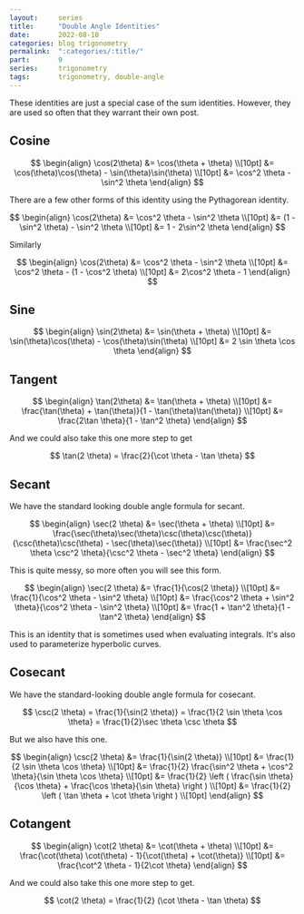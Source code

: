 ```yaml
---
layout:     series
title:      "Double Angle Identities"
date:       2022-08-10
categories: blog trigonometry
permalink:  ":categories/:title/"
part:       9
series:     trigonometry
tags:       trigonometry, double-angle
---
```


These identities are just a special case of the sum identities. However, they are used so often that they warrant their own post.

## Cosine

$$
\begin{align}
    \cos(2\theta) 
    &= \cos(\theta + \theta) \\[10pt]
    &= \cos(\theta)\cos(\theta) - \sin(\theta)\sin(\theta) \\[10pt]
    &= \cos^2 \theta - \sin^2 \theta
\end{align}
$$

There are a few other forms of this identity using the Pythagorean identity.

$$
\begin{align}
    \cos(2\theta) 
    &= \cos^2 \theta - \sin^2 \theta \\[10pt]
    &= (1 - \sin^2 \theta) - \sin^2 \theta \\[10pt]
    &= 1 - 2\sin^2 \theta
\end{align}
$$

Similarly

$$
\begin{align}
    \cos(2\theta) 
    &= \cos^2 \theta - \sin^2 \theta \\[10pt]
    &= \cos^2 \theta - (1 - \cos^2 \theta) \\[10pt]
    &= 2\cos^2 \theta - 1
\end{align}
$$

## Sine 

$$
\begin{align}
    \sin(2\theta) 
    &= \sin(\theta + \theta) \\[10pt]
    &= \sin(\theta)\cos(\theta) - \cos(\theta)\sin(\theta) \\[10pt]
    &= 2 \sin \theta \cos \theta
\end{align}
$$

## Tangent

$$
\begin{align}
    \tan(2\theta) 
    &= \tan(\theta + \theta) \\[10pt]
    &= \frac{\tan(\theta) + \tan(\theta)}{1 - \tan(\theta)\tan(\theta)} \\[10pt]
    &= \frac{2\tan \theta}{1 - \tan^2 \theta}
\end{align}
$$

And we could also take this one more step to get 

$$
\tan(2 \theta) = \frac{2}{\cot \theta - \tan \theta}
$$

## Secant

We have the standard looking double angle formula for secant.

$$
\begin{align}
    \sec(2 \theta)
    &= \sec(\theta + \theta) \\[10pt]
    &= \frac{\sec(\theta)\sec(\theta)\csc(\theta)\csc(\theta)}{\csc(\theta)\csc(\theta) - \sec(\theta)\sec(\theta)} \\[10pt]
    &= \frac{\sec^2 \theta \csc^2 \theta}{\csc^2 \theta - \sec^2 \theta}
\end{align}
$$

This is quite messy, so more often you will see this form.

$$
\begin{align}
    \sec(2 \theta) 
    &= \frac{1}{\cos(2 \theta)} \\[10pt]
    &= \frac{1}{\cos^2 \theta - \sin^2 \theta} \\[10pt]
    &= \frac{\cos^2 \theta + \sin^2 \theta}{\cos^2 \theta - \sin^2 \theta} \\[10pt]
    &= \frac{1 + \tan^2 \theta}{1 - \tan^2 \theta}
\end{align}
$$

This is an identity that is sometimes used when evaluating integrals. It's also used to parameterize hyperbolic curves.

## Cosecant

We have the standard-looking double angle formula for cosecant.

$$
\csc(2 \theta) = \frac{1}{\sin(2 \theta)} = \frac{1}{2 \sin \theta \cos \theta} = \frac{1}{2}\sec \theta \csc \theta
$$

But we also have this one.

$$
\begin{align}
    \csc(2 \theta) 
    &= \frac{1}{\sin(2 \theta)} \\[10pt]
    &= \frac{1}{2 \sin \theta \cos \theta} \\[10pt]
    &= \frac{1}{2} \frac{\sin^2 \theta + \cos^2 \theta}{\sin \theta \cos \theta} \\[10pt]
    &= \frac{1}{2} \left ( \frac{\sin \theta}{\cos \theta} + \frac{\cos \theta}{\sin \theta} \right ) \\[10pt]
    &= \frac{1}{2} \left ( \tan \theta + \cot \theta \right ) \\[10pt]
\end{align}
$$

## Cotangent

$$
\begin{align}
    \cot(2 \theta)
    &= \cot(\theta + \theta) \\[10pt]
    &= \frac{\cot(\theta) \cot(\theta) - 1}{\cot(\theta) + \cot(\theta)} \\[10pt]
    &= \frac{\cot^2 \theta - 1}{2\cot \theta}
\end{align}
$$

And we could also take this one more step to get.

$$
\cot(2 \theta) = \frac{1}{2} (\cot \theta - \tan \theta)
$$